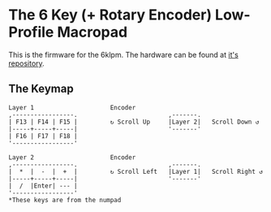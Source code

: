 # The 6 Key (+ Rotary Encoder) Low-Profile Macropad
This is the firmware for the 6klpm. The hardware can be found at [it's repository](https://github.com/JumpyJacko/6_key_lp_macropad).

## The Keymap
```
Layer 1                     Encoder
,-----------------.                         ,-------.
| F13 | F14 | F15 |         ↻ Scroll Up     |Layer 2|   Scroll Down ↺
|-----+-----+-----|                         '-------'
| F16 | F17 | F18 |
'-----------------'

Layer 2                     Encoder
,-----------------.                         ,-------.
|  *  |  -  |  +  |         ↻ Scroll Left   |Layer 1|   Scroll Right ↺
|-----+-----+-----|                         '-------'
|  /  |Enter| --- |
'-----------------'
*These keys are from the numpad
```
